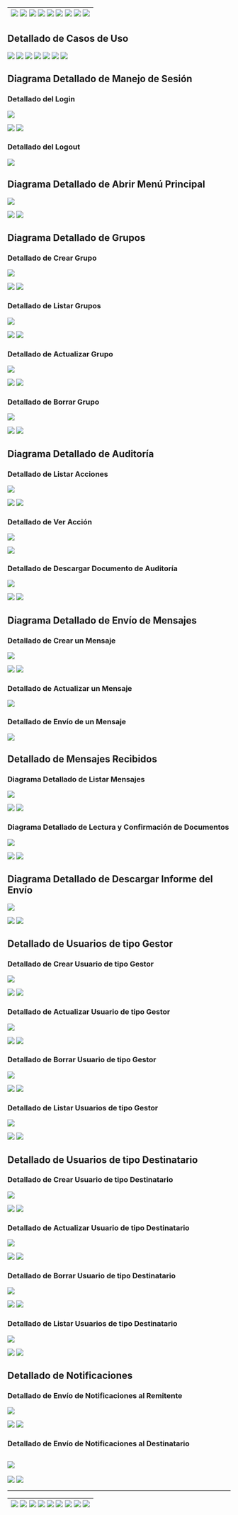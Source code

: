 <div align=right>

| [![](https://img.shields.io/badge/-Inicio-FFF?style=flat&logo=Emlakjet&logoColor=black)](/README.md) [![](https://img.shields.io/badge/-Modelo_de_Dominio-FFF?style=flat&logo=LiveChat&logoColor=black)](/docs/modeloDeDominio/) [![](https://img.shields.io/badge/-Actores-FFF?style=flat&logo=openstreetmap&logoColor=black)](/docs/casosDeUso/actores/README.md/) [![](https://img.shields.io/badge/-Casos_De_Uso-FFF?style=flat&logo=openstreetmap&logoColor=black)](/docs/casosDeUso/diagramaCasosDeUso/README.md/) [![](https://img.shields.io/badge/-Detallado_Casos_De_Uso-FFF?style=flat&logo=openstreetmap&logoColor=black)](/docs/casosDeUso/detalladoCasosDeUso/README.md) [![](https://img.shields.io/badge/-Diagrama_De_Contexto-FFF?style=flat&logo=openstreetmap&logoColor=black)](/docs/casosDeUso/diagramaDeContexto/README.md) [![](https://img.shields.io/badge/-Prototipos-FFF?style=flat&logo=openstreetmap&logoColor=black)](/docs/casosDeUso/prototipos/README.md) [![](https://img.shields.io/badge/-Sesiones_de_Requisitado-FFF?style=flat&logo=Proton&logoColor=black)](/docs/sesiones/) [![](https://img.shields.io/badge/-Recursos_Adicionales-FFF?style=flat&logo=Proton&logoColor=black)](/docs/recursos/) |
| ----------------------------------------------------------------------------------------------------------------------------------------------------------------------------------------------------------------------------------------------------------------------------------------------------------------------------------------------------------------------------------------------------------------------------------------------------------------------------------------------------------------------------------------------------------------------------------------------------------------------------------------------------------------------------------------------------------------------------------------------------------------------------------------------------------------------------------------------------------------------------------------------------------------------------------------------------------------------------------------------------------------------------------------------------------------------------------------------------------------------------------------------------------------------------------------------------------------------------------------: |

</div>

<a name="Navbar"></a>

## Detallado de Casos de Uso

[![](https://img.shields.io/badge/-Manejo_de_Sesión-FFF?style=flat&logo=openstreetmap&logoColor=black)](#DetalladoManejoSesion) [![](https://img.shields.io/badge/-Menú_Principal-FFF?style=flat&logo=openstreetmap&logoColor=black)](#DetalladoMenuPrincipal) [![](https://img.shields.io/badge/-Grupos-FFF?style=flat&logo=openstreetmap&logoColor=black)](#Grupos) [![](https://img.shields.io/badge/-Auditoría-FFF?style=flat&logo=openstreetmap&logoColor=black)](#Auditoria) [![](https://img.shields.io/badge/-Mensajes-FFF?style=flat&logo=openstreetmap&logoColor=black)](#Mensajes) [![](https://img.shields.io/badge/-Usuarios-FFF?style=flat&logo=openstreetmap&logoColor=black)](#Usuarios) [![](https://img.shields.io/badge/-Notificaciones-FFF?style=flat&logo=openstreetmap&logoColor=black)](#DetalladoNotificaciones)

<a name="DetalladoManejoSesion"></a>

## Diagrama Detallado de Manejo de Sesión

<a name="DetalladoLogin"></a>

### Detallado del Login

![](./detalladoManejoSesion/detalladoLogin.svg)

[![](https://img.shields.io/badge/-Ver_Prototipo-FFF?style=flat&logo=openstreetmap&logoColor=black)](../prototipos/README.md/#PrototipoLogin)
[![](https://img.shields.io/badge/-Navbar-FFF?style=flat&logo=openstreetmap&logoColor=black)](#Navbar)

<a name="DetalladoLogout"></a>

### Detallado del Logout

![](./detalladoManejoSesion/detalladoLogout.svg)

<a name="DetalladoMenuPrincipal"></a>

## Diagrama Detallado de Abrir Menú Principal

![](./detalladoAbrirMenuPrincipal/detalladoAbrirMenuPrincipal.svg)

[![](https://img.shields.io/badge/-Ver_Prototipo-FFF?style=flat&logo=openstreetmap&logoColor=black)](../prototipos/README.md/#PrototipoMenuPrincipal)
[![](https://img.shields.io/badge/-Navbar-FFF?style=flat&logo=openstreetmap&logoColor=black)](#Navbar)

<a name="Grupos"></a>

## Diagrama Detallado de Grupos

<a name="DetalladoCrearGrupo"></a>

### Detallado de Crear Grupo

![](./detalladoGrupos/detalladoCrearGrupos.svg)

[![](https://img.shields.io/badge/-Ver_Prototipo-FFF?style=flat&logo=openstreetmap&logoColor=black)](../prototipos/README.md/#PrototipoCrearGrupo)
[![](https://img.shields.io/badge/-Navbar-FFF?style=flat&logo=openstreetmap&logoColor=black)](#Navbar)

<a name="DetalladoListarGrupo"></a>

### Detallado de Listar Grupos

![](./detalladoGrupos/detalladoListarGrupos.svg)

[![](https://img.shields.io/badge/-Ver_Prototipo-FFF?style=flat&logo=openstreetmap&logoColor=black)](../prototipos/README.md/#PrototipoListarGrupos)
[![](https://img.shields.io/badge/-Navbar-FFF?style=flat&logo=openstreetmap&logoColor=black)](#Navbar)

<a name="DetalladoActualizarGrupo"></a>

### Detallado de Actualizar Grupo

![](./detalladoGrupos/detalladoActualizarGrupos.svg)

[![](https://img.shields.io/badge/-Ver_Prototipo-FFF?style=flat&logo=openstreetmap&logoColor=black)](../prototipos/README.md/#PrototipoActualizarGrupo)
[![](https://img.shields.io/badge/-Navbar-FFF?style=flat&logo=openstreetmap&logoColor=black)](#Navbar)

<a name="DetalladoBorrarGrupo"></a>

### Detallado de Borrar Grupo

![](./detalladoGrupos/detalladoBorrarGrupos.svg)

[![](https://img.shields.io/badge/-Ver_Prototipo-FFF?style=flat&logo=openstreetmap&logoColor=black)](../prototipos/README.md/#PrototipoBorrarGrupo)
[![](https://img.shields.io/badge/-Navbar-FFF?style=flat&logo=openstreetmap&logoColor=black)](#Navbar)

<a name="Auditoria"></a>

## Diagrama Detallado de Auditoría

<a name="DetalladoListarAcciones"></a>

### Detallado de Listar Acciones

![](./detalladoAuditoria/detalladoListarAcciones.svg)

[![](https://img.shields.io/badge/-Ver_Prototipo-FFF?style=flat&logo=openstreetmap&logoColor=black)](../prototipos/README.md/#PrototipoListarAcciones)
[![](https://img.shields.io/badge/-Navbar-FFF?style=flat&logo=openstreetmap&logoColor=black)](#Navbar)

<a name="DetalladoVerAccion"></a>

### Detallado de Ver Acción

![](./detalladoAuditoria/detalladoVerAccion.svg)

[![](https://img.shields.io/badge/-Ver_Prototipo-FFF?style=flat&logo=openstreetmap&logoColor=black)](../prototipos/README.md/#PrototipoAcciones)

<a name="DetalladoDescargarAuditoria"></a>

### Detallado de Descargar Documento de Auditoría

![](./detalladoAuditoria/detalladoDescargarDocumento.svg)

[![](https://img.shields.io/badge/-Ver_Prototipo-FFF?style=flat&logo=openstreetmap&logoColor=black)](../prototipos/README.md/#PrototipoDescargarAuditoria)
[![](https://img.shields.io/badge/-Navbar-FFF?style=flat&logo=openstreetmap&logoColor=black)](#Navbar)

<a name="Mensajes"></a>

## Diagrama Detallado de Envío de Mensajes

<a name="DetalladoCrearMensaje"></a>

### Detallado de Crear un Mensaje

![](./detalladoEnvioMensajes/detalladoCreacionMensaje.svg)

[![](https://img.shields.io/badge/-Ver_Prototipo-FFF?style=flat&logo=openstreetmap&logoColor=black)](../prototipos/README.md/#PrototipoCrearMensaje)
[![](https://img.shields.io/badge/-Navbar-FFF?style=flat&logo=openstreetmap&logoColor=black)](#Navbar)

<a name="DetalladoActualizarMensaje"></a>

### Detallado de Actualizar un Mensaje

![](./detalladoEnvioMensajes/detalladoActualizarMensaje.svg)

<a name="DetalladoEnviarMensaje"></a>

### Detallado de Envío de un Mensaje

![](./detalladoEnvioMensajes/detalladoEnvioMensaje.svg)

## Detallado de Mensajes Recibidos

<a name="DetalladoListarMensajes"></a>

### Diagrama Detallado de Listar Mensajes

![](./detalladoVisualizacionConfirmacion/detalladoListarMensajes.svg)

[![](https://img.shields.io/badge/-Ver_Prototipo-FFF?style=flat&logo=openstreetmap&logoColor=black)](../prototipos/README.md/#PrototipoListarMensajes)
[![](https://img.shields.io/badge/-Navbar-FFF?style=flat&logo=openstreetmap&logoColor=black)](#Navbar)

<a name="DetalladoLecturaYConfirmacionDocumentos"></a>

### Diagrama Detallado de Lectura y Confirmación de Documentos

![](./detalladoVisualizacionConfirmacion/detalladoVisualizacionConfirmacion.svg)

[![](https://img.shields.io/badge/-Ver_Prototipo-FFF?style=flat&logo=openstreetmap&logoColor=black)](../prototipos/README.md/#PrototipoConfirmarFirmar)
[![](https://img.shields.io/badge/-Navbar-FFF?style=flat&logo=openstreetmap&logoColor=black)](#Navbar)

<a name="DetalladoDescargarInforme"></a>

## Diagrama Detallado de Descargar Informe del Envío

![](./detalladoDescargarInformeEnvio/detalladoDescargarInforme.svg)

[![](https://img.shields.io/badge/-Ver_Prototipo-FFF?style=flat&logo=openstreetmap&logoColor=black)](../prototipos/README.md/#PrototipoDescargarInforme)
[![](https://img.shields.io/badge/-Navbar-FFF?style=flat&logo=openstreetmap&logoColor=black)](#Navbar)

<a name="Usuarios"></a>

## Detallado de Usuarios de tipo Gestor

<a name="DetalladoCrearUsuarioGestor"></a>

### Detallado de Crear Usuario de tipo Gestor

![](./detalladoUsuarios/detalladoCrearUsuarioGestor.svg)

[![](https://img.shields.io/badge/-Ver_Prototipo-FFF?style=flat&logo=openstreetmap&logoColor=black)](../prototipos/README.md/#PrototipoCrearUsuario)
[![](https://img.shields.io/badge/-Navbar-FFF?style=flat&logo=openstreetmap&logoColor=black)](#Navbar)

<a name="DetalladoActualizarUsuarioGestor"></a>

### Detallado de Actualizar Usuario de tipo Gestor

![](./detalladoUsuarios/detalladoActualizarUsuarioGestor.svg)

[![](https://img.shields.io/badge/-Ver_Prototipo-FFF?style=flat&logo=openstreetmap&logoColor=black)](../prototipos/README.md/#PrototipoActualizarUsuario)
[![](https://img.shields.io/badge/-Navbar-FFF?style=flat&logo=openstreetmap&logoColor=black)](#Navbar)

<a name="DetalladoBorrarUsuarioGestor"></a>

### Detallado de Borrar Usuario de tipo Gestor

![](./detalladoUsuarios/detalladoBorrarUsuarioGestor.svg)

[![](https://img.shields.io/badge/-Ver_Prototipo-FFF?style=flat&logo=openstreetmap&logoColor=black)](../prototipos/README.md/#PrototipoBorrarUsuario)
[![](https://img.shields.io/badge/-Navbar-FFF?style=flat&logo=openstreetmap&logoColor=black)](#Navbar)

<a name="DetalladoListarUsuarioGestor"></a>

### Detallado de Listar Usuarios de tipo Gestor

![](./detalladoUsuarios/detalladoListarUsuarioGestor.svg)

[![](https://img.shields.io/badge/-Ver_Prototipo-FFF?style=flat&logo=openstreetmap&logoColor=black)](../prototipos/README.md/#PrototipoListarUsuarios)
[![](https://img.shields.io/badge/-Navbar-FFF?style=flat&logo=openstreetmap&logoColor=black)](#Navbar)

## Detallado de Usuarios de tipo Destinatario

<a name="DetalladoCrearUsuarioDestinatario"></a>

### Detallado de Crear Usuario de tipo Destinatario

![](./detalladoUsuarios/detalladoCrearUsuarioDestinatario.svg)

[![](https://img.shields.io/badge/-Ver_Prototipo-FFF?style=flat&logo=openstreetmap&logoColor=black)](../prototipos/README.md/#PrototipoCrearUsuario)
[![](https://img.shields.io/badge/-Navbar-FFF?style=flat&logo=openstreetmap&logoColor=black)](#Navbar)

<a name="DetalladoActualizarUsuarioDestinatario"></a>

### Detallado de Actualizar Usuario de tipo Destinatario

![](./detalladoUsuarios/detalladoActualizarUsuarioDestinatario.svg)

[![](https://img.shields.io/badge/-Ver_Prototipo-FFF?style=flat&logo=openstreetmap&logoColor=black)](../prototipos/README.md/#PrototipoActualizarUsuario)
[![](https://img.shields.io/badge/-Navbar-FFF?style=flat&logo=openstreetmap&logoColor=black)](#Navbar)

<a name="DetalladoBorrarUsuarioDestinatario"></a>

### Detallado de Borrar Usuario de tipo Destinatario

![](./detalladoUsuarios/detalladoBorrarUsuarioDestinatario.svg)

[![](https://img.shields.io/badge/-Ver_Prototipo-FFF?style=flat&logo=openstreetmap&logoColor=black)](../prototipos/README.md/#PrototipoBorrarUsuario)
[![](https://img.shields.io/badge/-Navbar-FFF?style=flat&logo=openstreetmap&logoColor=black)](#Navbar)

<a name="DetalladoListarUsuarioDestinatario"></a>

### Detallado de Listar Usuarios de tipo Destinatario

![](./detalladoUsuarios/detalladoListarUsuarioDestinatario.svg)

[![](https://img.shields.io/badge/-Ver_Prototipo-FFF?style=flat&logo=openstreetmap&logoColor=black)](../prototipos/README.md/#PrototipoListarUsuarios)
[![](https://img.shields.io/badge/-Navbar-FFF?style=flat&logo=openstreetmap&logoColor=black)](#Navbar)

<a name="DetalladoNotificaciones"></a>

## Detallado de Notificaciones

### Detallado de Envío de Notificaciones al Remitente

![](./detalladoNotificaciones/detalladoEnvioNotificacionesRemitente.svg)

[![](https://img.shields.io/badge/-Ver_Prototipo-FFF?style=flat&logo=openstreetmap&logoColor=black)](../prototipos/README.md/#PrototipoListarNotificaciones)
[![](https://img.shields.io/badge/-Navbar-FFF?style=flat&logo=openstreetmap&logoColor=black)](#Navbar)

### Detallado de Envío de Notificaciones al Destinatario

## ![](./detalladoNotificaciones/detalladoEnvioNotificacionesDestinatario.svg)

[![](https://img.shields.io/badge/-Ver_Prototipo-FFF?style=flat&logo=openstreetmap&logoColor=black)](../prototipos/README.md/#PrototipoListarNotificaciones)
[![](https://img.shields.io/badge/-Navbar-FFF?style=flat&logo=openstreetmap&logoColor=black)](#Navbar)

---

| [![](https://img.shields.io/badge/-Inicio-FFF?style=flat&logo=Emlakjet&logoColor=black)](/README.md) [![](https://img.shields.io/badge/-Modelo_de_Dominio-FFF?style=flat&logo=LiveChat&logoColor=black)](/docs/modeloDeDominio/) [![](https://img.shields.io/badge/-Actores-FFF?style=flat&logo=openstreetmap&logoColor=black)](/docs/casosDeUso/actores/README.md/) [![](https://img.shields.io/badge/-Casos_De_Uso-FFF?style=flat&logo=openstreetmap&logoColor=black)](/docs/casosDeUso/diagramaCasosDeUso/README.md/) [![](https://img.shields.io/badge/-Detallado_Casos_De_Uso-FFF?style=flat&logo=openstreetmap&logoColor=black)](/docs/casosDeUso/detalladoCasosDeUso/README.md) [![](https://img.shields.io/badge/-Diagrama_De_Contexto-FFF?style=flat&logo=openstreetmap&logoColor=black)](/docs/casosDeUso/diagramaDeContexto/README.md) [![](https://img.shields.io/badge/-Prototipos-FFF?style=flat&logo=openstreetmap&logoColor=black)](/docs/casosDeUso/prototipos/README.md) [![](https://img.shields.io/badge/-Sesiones_de_Requisitado-FFF?style=flat&logo=Proton&logoColor=black)](/docs/sesiones/) [![](https://img.shields.io/badge/-Recursos_Adicionales-FFF?style=flat&logo=Proton&logoColor=black)](/docs/recursos/) |
| ----------------------------------------------------------------------------------------------------------------------------------------------------------------------------------------------------------------------------------------------------------------------------------------------------------------------------------------------------------------------------------------------------------------------------------------------------------------------------------------------------------------------------------------------------------------------------------------------------------------------------------------------------------------------------------------------------------------------------------------------------------------------------------------------------------------------------------------------------------------------------------------------------------------------------------------------------------------------------------------------------------------------------------------------------------------------------------------------------------------------------------------------------------------------------------------------------------------------------------------: |
